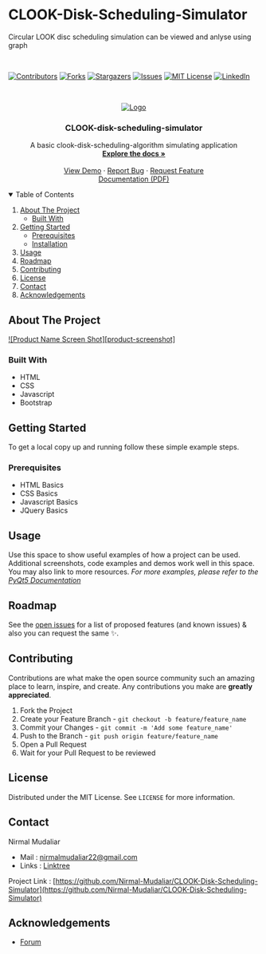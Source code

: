 # CLOOK-Disk-Scheduling-Simulator
Circular LOOK disc scheduling simulation can be viewed and anlyse using graph

<br>

[![Contributors][contributors-shield]][contributors-url]
[![Forks][forks-shield]][forks-url]
[![Stargazers][stars-shield]][stars-url]
[![Issues][issues-shield]][issues-url]
[![MIT License][license-shield]][license-url]
[![LinkedIn][linkedin-shield]][linkedin-url]
  
<!-- PROJECT LOGO -->
<br />
<p align="center">
  <a href="https://github.com/Nirmal-Mudaliar/CLOOK-Disk-Scheduling-Simulator">
    <img src="icon.png" alt="Logo">
  </a>

  <h3 align="center">CLOOK-disk-scheduling-simulator</h3>

  <p align="center">
    A basic clook-disk-scheduling-algorithm simulating application
    <br />
    <a href="https://github.com/Nirmal-Mudaliar/CLOOK-Disk-Scheduling-Simulator"><strong>Explore the docs »</strong></a>
    <br />
    <br />
    <a href="https://github.com/Nirmal-Mudaliar/CLOOK-Disk-Scheduling-Simulator">View Demo</a>
    ·
    <a href="https://github.com/sauravpanchal/fcfs-disk-scheduling-simulator/issues">Report Bug</a>
    ·
    <a href="https://github.com/sauravpanchal/fcfs-disk-scheduling-simulator/issues">Request Feature</a>
    <br>
    <a href="https://drive.google.com/file/d/1eJrLKLZVTRR-fjv9sG0_y_-Va2hvzxyk/view?usp=sharing">Documentation (PDF)</a>
  </p>
</p>

<!-- TABLE OF CONTENTS -->
<details open="open">
  <summary>Table of Contents</summary>
  <ol>
    <li>
      <a href="#about-the-project">About The Project</a>
      <ul>
        <li><a href="#built-with">Built With</a></li>
      </ul>
    </li>
    <li>
      <a href="#getting-started">Getting Started</a>
      <ul>
        <li><a href="#prerequisites">Prerequisites</a></li>
        <li><a href="#installation">Installation</a></li>
      </ul>
    </li>
    <li><a href="#usage">Usage</a></li>
    <li><a href="#roadmap">Roadmap</a></li>
    <li><a href="#contributing">Contributing</a></li>
    <li><a href="#license">License</a></li>
    <li><a href="#contact">Contact</a></li>
    <li><a href="#acknowledgements">Acknowledgements</a></li>
  </ol>
</details>

<!-- ABOUT THE PROJECT -->
## About The Project
[![Product Name Screen Shot][product-screenshot]](https://github.com/Nirmal-Mudaliar/CLOOK-Disk-Scheduling-Simulator)

### Built With
* HTML
* CSS
* Javascript
* Bootstrap

<!-- GETTING STARTED -->
## Getting Started
To get a local copy up and running follow these simple example steps.

### Prerequisites
* HTML Basics
* CSS Basics
* Javascript Basics
* JQuery Basics


<!-- ### Installation
1. Clone the repo
   ```
   git clone https://github.com/sauravpanchal/fcfs-disk-scheduling-simulator.git
   ```
2. Install PyQt5 module
   ```
   pip install PyQt5
   ```
3. _(Optional)_Install PyQt5 tools to get Qt desiner
   ```
   pip install pyqt5-tools
   ```
   The "designer.exe" will be installed in 
   ```
   ...Lib\site-packages\pyqt5_tools
   ```
   (You can also create shortcut for the same to access it more easily.)
   -->
  
<!-- USAGE EXAMPLES -->
## Usage
Use this space to show useful examples of how a project can be used. Additional screenshots, code examples and demos work well in this space. You may also link to more resources.
_For more examples, please refer to the [PyQt5 Documentation](https://doc.qt.io/qtforpython/)_

<!-- ROADMAP -->
## Roadmap
See the [open issues](https://github.com/sauravpanchal/fcfs-disk-scheduling-simulator/issues) for a list of proposed features (and known issues) & also you can request the same :sparkles:.


<!-- CONTRIBUTIONS -->
## Contributing
Contributions are what make the open source community such an amazing place to learn, inspire, and create. Any contributions you make are **greatly appreciated**.

1. Fork the Project
2. Create your Feature Branch - `git checkout -b feature/feature_name`
3. Commit your Changes - `git commit -m 'Add some feature_name'`
4. Push to the Branch - `git push origin feature/feature_name`
5. Open a Pull Request
6. Wait for your Pull Request to be reviewed

<!-- LICENSE -->
## License
Distributed under the MIT License. See `LICENSE` for more information.

<!-- CONTACT -->
## Contact
Nirmal Mudaliar
- Mail : nirmalmudaliar22@gmail.com
- Links : [Linktree](https://linktr.ee/NirmalMudaliar)

Project Link : [https://github.com/Nirmal-Mudaliar/CLOOK-Disk-Scheduling-Simulator](https://github.com/Nirmal-Mudaliar/CLOOK-Disk-Scheduling-Simulator)

<!-- ACKNOWLEDGEMENTS -->
## Acknowledgements

* [Forum](https://stackoverflow.com/)

[contributors-shield]: https://img.shields.io/github/contributors/sauravpanchal/fcfs-disk-scheduling-simulator.svg?style=for-the-badge&color=brightgreen
[contributors-url]: https://github.com/sauravpanchal/fcfs-disk-scheduling-simulator/graphs/contributors
[forks-shield]: https://img.shields.io/github/forks/sauravpanchal/fcfs-disk-scheduling-simulator?style=for-the-badge
[forks-url]: https://github.com/sauravpanchal/fcfs-disk-scheduling-simulator/network/members
[issues-shield]: https://img.shields.io/github/issues/sauravpanchal/fcfs-disk-scheduling-simulator?style=for-the-badge
[issues-url]: https://github.com/sauravpanchal/fcfs-disk-scheduling-simulator/issues
[stars-shield]: https://img.shields.io/github/stars/sauravpanchal/fcfs-disk-scheduling-simulator?style=for-the-badge
[stars-url]: https://github.com/sauravpanchal/fcfs-disk-scheduling-simulator/stargazers
[license-shield]: https://img.shields.io/github/license/sauravpanchal/fcfs-disk-scheduling-simulator?style=for-the-badge
[license-url]: https://github.com/sauravpanchal/LICENSE
[linkedin-shield]: https://img.shields.io/badge/-LinkedIn-black.svg?style=for-the-badge&logo=linkedin&colorB=555
[linkedin-url]: https://www.linkedin.com/in/nirmal-mudaliar-318b14218/

